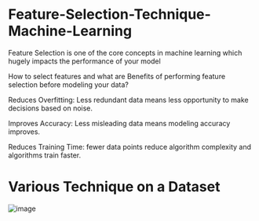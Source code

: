 # Feature-Selection-Technique-Machine-Learning
Feature Selection is one of the core concepts in machine learning which hugely impacts the performance of your model

How to select features and what are Benefits of performing feature selection before modeling your data?

Reduces Overfitting: 
Less redundant data means less opportunity to make decisions based on noise.

Improves Accuracy: 
Less misleading data means modeling accuracy improves.

Reduces Training Time: 
fewer data points reduce algorithm complexity and algorithms train faster.

# Various Technique on a Dataset

![image](https://user-images.githubusercontent.com/47435671/92413391-9125c400-f115-11ea-8aaa-db1249455d01.png)
